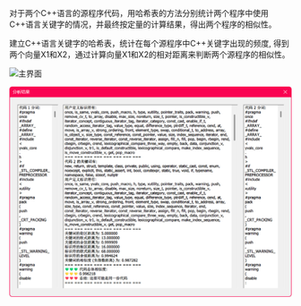 对于两个C++语言的源程序代码，用哈希表的方法分别统计两个程序中使用C++语言关键字的情况，并最终按定量的计算结果，得出两个程序的相似性。

建立C++语言关键字的哈希表，统计在每个源程序中C++关键字出现的频度, 得到两个向量X1和X2，通过计算向量X1和X2的相对距离来判断两个源程序的相似性。

![主界面](pic/Snipaste_2023-07-14_15-58-31.png)

![分析结果](pic/Snipaste_2023-07-14_16-05-40.png)
